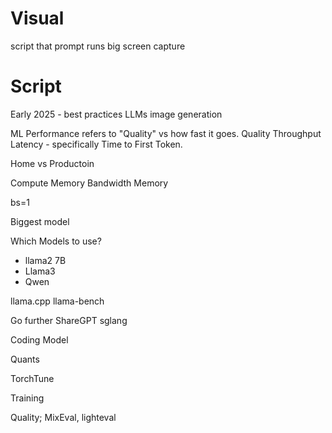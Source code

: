# Visual
script that prompt runs
big screen capture


# Script
Early 2025 - best practices
LLMs image generation


ML Performance refers to "Quality" vs how fast it goes.
Quality
Throughput
Latency - specifically Time to First Token.

Home vs Productoin

Compute
Memory Bandwidth
Memory

bs=1

Biggest model

Which Models to use?
- llama2 7B
- Llama3
- Qwen

llama.cpp
llama-bench

Go further
ShareGPT
sglang

Coding Model


Quants

TorchTune

Training

Quality; MixEval, lighteval